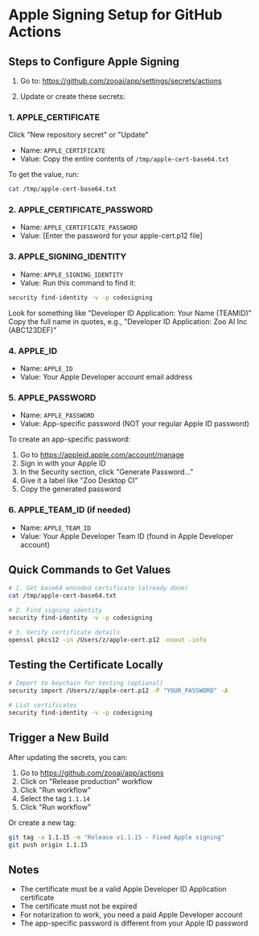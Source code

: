 # Apple Signing Setup for GitHub Actions

## Steps to Configure Apple Signing

1. Go to: https://github.com/zooai/app/settings/secrets/actions

2. Update or create these secrets:

### 1. APPLE_CERTIFICATE
Click "New repository secret" or "Update"
- Name: `APPLE_CERTIFICATE`
- Value: Copy the entire contents of `/tmp/apple-cert-base64.txt`

To get the value, run:
```bash
cat /tmp/apple-cert-base64.txt
```

### 2. APPLE_CERTIFICATE_PASSWORD
- Name: `APPLE_CERTIFICATE_PASSWORD`
- Value: [Enter the password for your apple-cert.p12 file]

### 3. APPLE_SIGNING_IDENTITY
- Name: `APPLE_SIGNING_IDENTITY`
- Value: Run this command to find it:
```bash
security find-identity -v -p codesigning
```
Look for something like "Developer ID Application: Your Name (TEAMID)"
Copy the full name in quotes, e.g., "Developer ID Application: Zoo AI Inc (ABC123DEF)"

### 4. APPLE_ID
- Name: `APPLE_ID`
- Value: Your Apple Developer account email address

### 5. APPLE_PASSWORD
- Name: `APPLE_PASSWORD`
- Value: App-specific password (NOT your regular Apple ID password)

To create an app-specific password:
1. Go to https://appleid.apple.com/account/manage
2. Sign in with your Apple ID
3. In the Security section, click "Generate Password..."
4. Give it a label like "Zoo Desktop CI"
5. Copy the generated password

### 6. APPLE_TEAM_ID (if needed)
- Name: `APPLE_TEAM_ID`
- Value: Your Apple Developer Team ID (found in Apple Developer account)

## Quick Commands to Get Values

```bash
# 1. Get base64 encoded certificate (already done)
cat /tmp/apple-cert-base64.txt

# 2. Find signing identity
security find-identity -v -p codesigning

# 3. Verify certificate details
openssl pkcs12 -in /Users/z/apple-cert.p12 -noout -info
```

## Testing the Certificate Locally

```bash
# Import to keychain for testing (optional)
security import /Users/z/apple-cert.p12 -P "YOUR_PASSWORD" -A

# List certificates
security find-identity -v -p codesigning
```

## Trigger a New Build

After updating the secrets, you can:

1. Go to https://github.com/zooai/app/actions
2. Click on "Release production" workflow
3. Click "Run workflow"
4. Select the tag `1.1.14`
5. Click "Run workflow"

Or create a new tag:
```bash
git tag -a 1.1.15 -m "Release v1.1.15 - Fixed Apple signing"
git push origin 1.1.15
```

## Notes

- The certificate must be a valid Apple Developer ID Application certificate
- The certificate must not be expired
- For notarization to work, you need a paid Apple Developer account
- The app-specific password is different from your Apple ID password